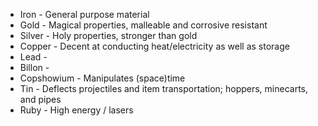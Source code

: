 
- Iron - General purpose material
- Gold - Magical properties, malleable and corrosive resistant
- Silver - Holy properties, stronger than gold
- Copper - Decent at conducting heat/electricity as well as storage
- Lead - 
- Billon - 
- Copshowium - Manipulates (space)time
- Tin - Deflects projectiles and item transportation; hoppers, minecarts, and pipes
- Ruby - High energy / lasers